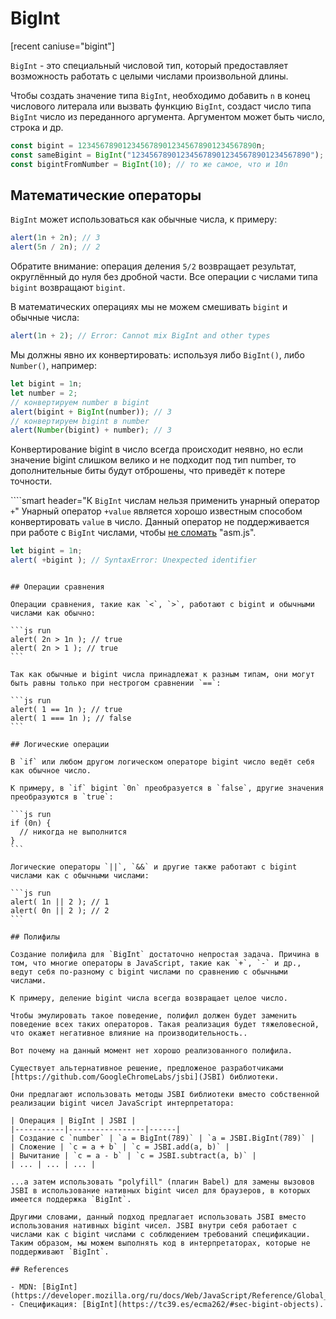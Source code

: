 # BigInt

[recent caniuse="bigint"]

`BigInt` - это специальный числовой тип, который предоставляет возможность работать с целыми числами произвольной длины.

Чтобы создать значение типа `BigInt`, необходимо добавить `n` в конец числового литерала или вызвать функцию `BigInt`, создаст число типа `BigInt` число из переданного аргумента. Аргументом может быть число, строка и др.   

```js
const bigint = 1234567890123456789012345678901234567890n;
const sameBigint = BigInt("1234567890123456789012345678901234567890");
const bigintFromNumber = BigInt(10); // то же самое, что и 10n
```

## Математические операторы

`BigInt` может использоваться как обычные числа, к примеру:

```js run
alert(1n + 2n); // 3
alert(5n / 2n); // 2
```

Обратите внимание: операция деления `5/2` возвращает результат, округлённый до нуля без дробной части. Все операции с числами типа `bigint` возвращают `bigint`.

В математических операциях мы не можем смешивать `bigint` и обычные числа:

```js run
alert(1n + 2); // Error: Cannot mix BigInt and other types
```

Мы должны явно их конвертировать: используя либо `BigInt()`, либо `Number()`, например:

```js run
let bigint = 1n;
let number = 2;
// конвертируем number в bigint
alert(bigint + BigInt(number)); // 3
// конвертируем bigint в number
alert(Number(bigint) + number); // 3
```

Конвертирование bigint в число всегда происходит неявно, но если значение bigint слишком велико и не подходит под тип number, то дополнительные биты будут отброшены, что приведёт к потере точности.

````smart header="К `BigInt` числам нельзя применить унарный оператор `+`"
Унарный оператор `+value` является хорошо известным способом конвертировать `value` в число.
Данный оператор не поддерживается при работе с `BigInt` числами, чтобы [не сломать](https://github.com/tc39/proposal-bigint/blob/master/ADVANCED.md#dont-break-asmjs) "asm.js". 
```js run
let bigint = 1n;
alert( +bigint ); // SyntaxError: Unexpected identifier
```
````

## Операции сравнения

Операции сравнения, такие как `<`, `>`, работают с bigint и обычными числами как обычно:

```js run
alert( 2n > 1n ); // true
alert( 2n > 1 ); // true
```

Так как обычные и bigint числа принадлежат к разным типам, они могут быть равны только при нестрогом сравнении `==`:

```js run
alert( 1 == 1n ); // true
alert( 1 === 1n ); // false
```

## Логические операции

В `if` или любом другом логическом операторе bigint число ведёт себя как обычное число.

К примеру, в `if` bigint `0n` преобразуется в `false`, другие значения преобразуются в `true`:

```js run
if (0n) {
  // никогда не выполнится
}
```

Логические операторы `||`, `&&` и другие также работают с bigint числами как с обычными числами:

```js run
alert( 1n || 2 ); // 1
alert( 0n || 2 ); // 2
```

## Полифилы

Создание полифила для `BigInt` достаточно непростая задача. Причина в том, что многие операторы в JavaScript, такие как `+`, `-` и др., ведут себя по-разному с bigint числами по сравнению с обычными числами.

К примеру, деление bigint числа всегда возвращает целое число.

Чтобы эмулировать такое поведение, полифил должен будет заменить поведение всех таких операторов. Такая реализация будет тяжеловесной, что окажет негативное влияние на производительность..

Вот почему на данный момент нет хорошо реализованного полифила.

Существует альтернативное решение, предложеное разработчиками [https://github.com/GoogleChromeLabs/jsbi](JSBI) библиотеки.

Они предлагают использовать методы JSBI библиотеки вместо собственной реализации bigint чисел JavaScript интерпретатора:

| Операция | BigInt | JSBI |
|-----------|-----------------|------|
| Создание с `number` | `a = BigInt(789)` | `a = JSBI.BigInt(789)` |
| Сложение | `c = a + b` | `c = JSBI.add(a, b)` |
| Вычитание	| `c = a - b` | `c = JSBI.subtract(a, b)` |
| ... | ... | ... |

...а затем использовать "polyfill" (плагин Babel) для замены вызовов JSBI в использование нативных bigint чисел для браузеров, в которых имеется поддержка `BigInt`.

Другими словами, данный подход предлагает использовать JSBI вместо использования нативных bigint чисел. JSBI внутри себя работает с числами как с bigint числами с соблюдением требований спецификации. Таким образом, мы можем выполнять код в интерпретаторах, которые не поддерживают `BigInt`. 

## References

- MDN: [BigInt](https://developer.mozilla.org/ru/docs/Web/JavaScript/Reference/Global_Objects/BigInt).
- Спецификация: [BigInt](https://tc39.es/ecma262/#sec-bigint-objects).
